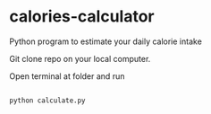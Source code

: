 # calories-calculator
Python program to estimate your daily calorie intake

Git clone repo on your local computer.

Open terminal at folder and run

```

python calculate.py

```

